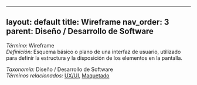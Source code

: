
---
layout: default
title: Wireframe
nav_order: 3
parent: Diseño / Desarrollo de Software
---

*Término:* Wireframe  
*Definición:* Esquema básico o plano de una interfaz de usuario, utilizado para definir la estructura y la disposición de los elementos en la pantalla.

*Taxonomía:* Diseño / Desarrollo de Software  
*Términos relacionados:* [UX/UI](https://maleniski.github.io/diccionario-angl-tec-mx/docs/alfabeticamente/U/uxui/), [Maquetado](https://maleniski.github.io/diccionario-angl-tec-mx/docs/alfabeticamente/M/maquetado/)
